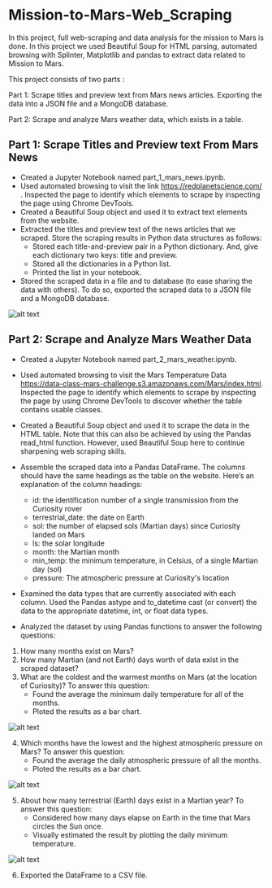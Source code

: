 # Mission-to-Mars-Web_Scraping

In this project, full web-scraping and data analysis for the mission to Mars is done. In this project we used Beautiful Soup for HTML parsing, automated browsing with Splinter, Matplotlib and pandas to extract data  related to Mission to Mars.

This project consists of two parts :

Part 1: Scrape titles and preview text from Mars news articles. Exporting the data into a JSON file and a MongoDB database.

Part 2: Scrape and analyze Mars weather data, which exists in a table.

## Part 1: Scrape Titles and Preview text From Mars News

- Created a Jupyter Notebook named part_1_mars_news.ipynb.
- Used automated browsing to visit the link https://redplanetscience.com/ . Inspected the page to identify which elements to scrape by inspecting the page using Chrome     DevTools.
- Created a Beautiful Soup object and used it to extract text elements from the website.
- Extracted the titles and preview text of the news articles that we scraped. Store the scraping results in Python data structures as follows:
  - Stored each title-and-preview pair in a Python dictionary. And, give each dictionary two keys: title and preview.
  - Stored all the dictionaries in a Python list.
  - Printed the list in your notebook.
- Stored the scraped data in a file and to  database (to ease sharing the data with others). To do so, exported the scraped data to  a JSON file and a MongoDB database.

![alt text](https://github.com/SrideviMadduri/Mission-to-Mars-Web_Scraping/blob/main/Images/extracted_data.png?raw=true)

## Part 2: Scrape and Analyze Mars Weather Data

- Created a Jupyter Notebook named part_2_mars_weather.ipynb.
- Used automated browsing to visit the Mars Temperature Data https://data-class-mars-challenge.s3.amazonaws.com/Mars/index.html. Inspected the page to identify which     elements to scrape by inspecting the page by using Chrome DevTools to discover whether the table contains usable classes.
- Created a Beautiful Soup object and used it to scrape the data in the HTML table. Note that this can also be achieved by using the Pandas read_html function.           However, used Beautiful Soup here to continue sharpening web scraping skills.
- Assemble the scraped data into a Pandas DataFrame. The columns should have the same headings as the table on the website. Here’s an explanation of the column           headings:

  - id: the identification number of a single transmission from the Curiosity rover
  - terrestrial_date: the date on Earth
  - sol: the number of elapsed sols (Martian days) since Curiosity landed on Mars
  - ls: the solar longitude
  - month: the Martian month
  - min_temp: the minimum temperature, in Celsius, of a single Martian day (sol)
  - pressure: The atmospheric pressure at Curiosity's location
- Examined the data types that are currently associated with each column. Used the Pandas astype and to_datetime cast (or convert) the data to the appropriate           datetime, int, or float data types.
- Analyzed the dataset by using Pandas functions to answer the following questions:
 1. How many months exist on Mars?
 2. How many Martian (and not Earth) days worth of data exist in the scraped dataset?
 3. What are the coldest and the warmest months on Mars (at the location of Curiosity)? To answer this question:
      - Found the average the minimum daily temperature for all of the months.
      - Ploted the results as a bar chart.
      
  ![alt text](https://github.com/SrideviMadduri/Mission-to-Mars-Web_Scraping/blob/main/Images/Avg_low_temp_by_month.png?raw=true)
  
 4. Which months have the lowest and the highest atmospheric pressure on Mars? To answer this question:
      - Found the average the daily atmospheric pressure of all the months.
      - Ploted the results as a bar chart.
      
  ![alt text](https://github.com/SrideviMadduri/Mission-to-Mars-Web_Scraping/blob/main/Images/avg_pressure_by_month.png?raw=true)
  
 5. About how many terrestrial (Earth) days exist in a Martian year? To answer this question:
      - Considered how many days elapse on Earth in the time that Mars circles the Sun once.
      - Visually estimated the result by plotting the daily minimum temperature.
      
  ![alt text](https://github.com/SrideviMadduri/Mission-to-Mars-Web_Scraping/blob/main/Images/Terrestial_days_Martin_Years.png?raw=true)
      
 6. Exported the DataFrame to a CSV file.
















